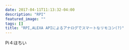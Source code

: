 ```yaml
---
date: 2017-04-11T11:13:32-04:00
description: "RPI"
featured_image: ""
tags: []
title: "RPI,ALEXA APIによるアナログでスマートなリモコン(?)"
---
```


Pi４ほちい
